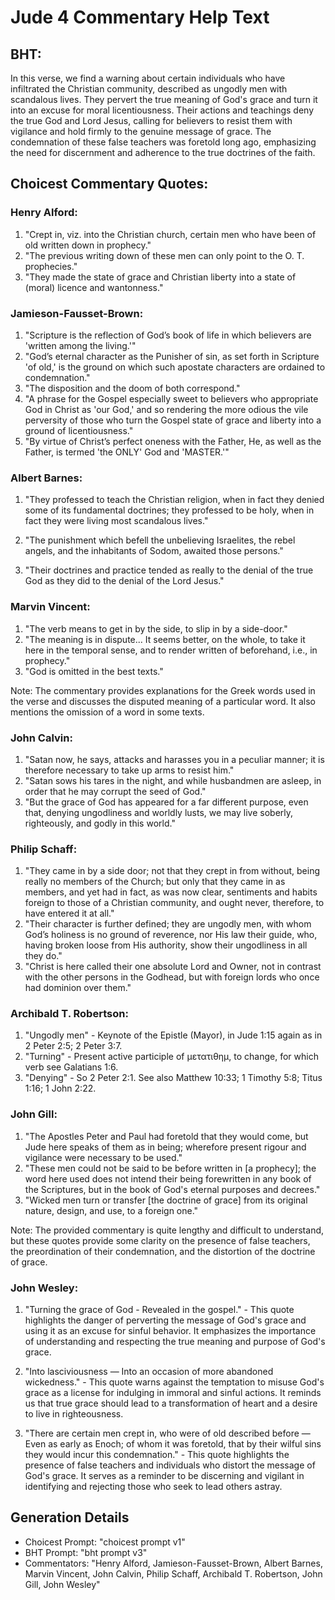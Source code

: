# Jude 4 Commentary Help Text

## BHT:
In this verse, we find a warning about certain individuals who have infiltrated the Christian community, described as ungodly men with scandalous lives. They pervert the true meaning of God's grace and turn it into an excuse for moral licentiousness. Their actions and teachings deny the true God and Lord Jesus, calling for believers to resist them with vigilance and hold firmly to the genuine message of grace. The condemnation of these false teachers was foretold long ago, emphasizing the need for discernment and adherence to the true doctrines of the faith.

## Choicest Commentary Quotes:
### Henry Alford:
1. "Crept in, viz. into the Christian church, certain men who have been of old written down in prophecy." 
2. "The previous writing down of these men can only point to the O. T. prophecies."
3. "They made the state of grace and Christian liberty into a state of (moral) licence and wantonness."

### Jamieson-Fausset-Brown:
1. "Scripture is the reflection of God’s book of life in which believers are 'written among the living.'"
2. "God’s eternal character as the Punisher of sin, as set forth in Scripture 'of old,' is the ground on which such apostate characters are ordained to condemnation."
3. "The disposition and the doom of both correspond."
4. "A phrase for the Gospel especially sweet to believers who appropriate God in Christ as 'our God,' and so rendering the more odious the vile perversity of those who turn the Gospel state of grace and liberty into a ground of licentiousness."
5. "By virtue of Christ’s perfect oneness with the Father, He, as well as the Father, is termed 'the ONLY' God and 'MASTER.'"

### Albert Barnes:
1. "They professed to teach the Christian religion, when in fact they denied some of its fundamental doctrines; they professed to be holy, when in fact they were living most scandalous lives."

2. "The punishment which befell the unbelieving Israelites, the rebel angels, and the inhabitants of Sodom, awaited those persons."

3. "Their doctrines and practice tended as really to the denial of the true God as they did to the denial of the Lord Jesus."

### Marvin Vincent:
1. "The verb means to get in by the side, to slip in by a side-door." 
2. "The meaning is in dispute... It seems better, on the whole, to take it here in the temporal sense, and to render written of beforehand, i.e., in prophecy."
3. "God is omitted in the best texts."

Note: The commentary provides explanations for the Greek words used in the verse and discusses the disputed meaning of a particular word. It also mentions the omission of a word in some texts.

### John Calvin:
1. "Satan now, he says, attacks and harasses you in a peculiar manner; it is therefore necessary to take up arms to resist him." 
2. "Satan sows his tares in the night, and while husbandmen are asleep, in order that he may corrupt the seed of God."
3. "But the grace of God has appeared for a far different purpose, even that, denying ungodliness and worldly lusts, we may live soberly, righteously, and godly in this world."

### Philip Schaff:
1. "They came in by a side door; not that they crept in from without, being really no members of the Church; but only that they came in as members, and yet had in fact, as was now clear, sentiments and habits foreign to those of a Christian community, and ought never, therefore, to have entered it at all."
2. "Their character is further defined; they are ungodly men, with whom God’s holiness is no ground of reverence, nor His law their guide, who, having broken loose from His authority, show their ungodliness in all they do."
3. "Christ is here called their one absolute Lord and Owner, not in contrast with the other persons in the Godhead, but with foreign lords who once had dominion over them."

### Archibald T. Robertson:
1. "Ungodly men" - Keynote of the Epistle (Mayor), in Jude 1:15 again as in 2 Peter 2:5; 2 Peter 3:7.
2. "Turning" - Present active participle of μετατιθημ, to change, for which verb see Galatians 1:6.
3. "Denying" - So 2 Peter 2:1. See also Matthew 10:33; 1 Timothy 5:8; Titus 1:16; 1 John 2:22.

### John Gill:
1. "The Apostles Peter and Paul had foretold that they would come, but Jude here speaks of them as in being; wherefore present rigour and vigilance were necessary to be used."
2. "These men could not be said to be before written in [a prophecy]; the word here used does not intend their being forewritten in any book of the Scriptures, but in the book of God's eternal purposes and decrees."
3. "Wicked men turn or transfer [the doctrine of grace] from its original nature, design, and use, to a foreign one."

Note: The provided commentary is quite lengthy and difficult to understand, but these quotes provide some clarity on the presence of false teachers, the preordination of their condemnation, and the distortion of the doctrine of grace.

### John Wesley:
1. "Turning the grace of God - Revealed in the gospel." - This quote highlights the danger of perverting the message of God's grace and using it as an excuse for sinful behavior. It emphasizes the importance of understanding and respecting the true meaning and purpose of God's grace.

2. "Into lasciviousness — Into an occasion of more abandoned wickedness." - This quote warns against the temptation to misuse God's grace as a license for indulging in immoral and sinful actions. It reminds us that true grace should lead to a transformation of heart and a desire to live in righteousness.

3. "There are certain men crept in, who were of old described before — Even as early as Enoch; of whom it was foretold, that by their wilful sins they would incur this condemnation." - This quote highlights the presence of false teachers and individuals who distort the message of God's grace. It serves as a reminder to be discerning and vigilant in identifying and rejecting those who seek to lead others astray.


## Generation Details
- Choicest Prompt: "choicest prompt v1"
- BHT Prompt: "bht prompt v3"
- Commentators: "Henry Alford, Jamieson-Fausset-Brown, Albert Barnes, Marvin Vincent, John Calvin, Philip Schaff, Archibald T. Robertson, John Gill, John Wesley"
